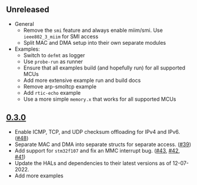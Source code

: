 ## Unreleased
* General
    * Remove the `smi` feature and always enable miim/smi. Use `ieee802_3_miim` for SMI access
    * Split MAC and DMA setup into their own separate modules
* Examples:
    * Switch to `defmt` as logger
    * Use `probe-run` as runner
    * Ensure that all examples build (and hopefully run) for all supported MCUs
    * Add more extensive example run and build docs
    * Remove arp-smoltcp example
    * Add `rtic-echo` example
    * Use a more simple `memory.x` that works for all supported MCUs

## [0.3.0](https://github.com/stm32-rs/stm32-eth/tree/v0.3.0)

* Enable ICMP, TCP, and UDP checksum offloading for IPv4 and IPv6. ([#48](https://github.com/stm32-rs/stm32-eth/pull/48))
* Separate MAC and DMA into separate structs for separate access. ([#39](https://github.com/stm32-rs/stm32-eth/pull/39))
* Add support for `stm32f107` and fix an MMC interrupt bug. ([#43](https://github.com/stm32-rs/stm32-eth/pull/43), [#42](https://github.com/stm32-rs/stm32-eth/pull/42), [#41](https://github.com/stm32-rs/stm32-eth/pull/41))
* Update the HALs and dependencies to their latest versions as of 12-07-2022.
* Add more examples
